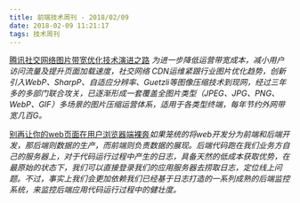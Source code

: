 ```yaml
---
title: 前端技术周刊 - 2018/02/09
date: 2018-02-09 11:21:17
tags: 技术周刊
---
```


[腾讯社交网络图片带宽优化技术演进之路](https://mp.weixin.qq.com/s?__biz=MTEwNTM0ODI0MQ==&mid=2653435164&idx=1&sn=70f563a0717b6377d19644264111e6f1)
*为进一步降低运营带宽成本，减小用户访问流量及提升页面加载速度，社交网络 CDN运维紧跟行业图片优化趋势，创新引入WebP、SharpP、自适应分辨率、Guetzli等图像压缩技术到现网，经过三年多的多部门联合攻关，已逐渐形成一套覆盖全图片类型（JPEG、JPG、PNG、WebP、GIF）多场景的图片压缩运营体系，适用于各类型终端，每年节约外网带宽几百G。*

[别再让你的web页面在用户浏览器端裸奔](http://www.aliued.com/?p=4162)*如果笼统的将web开发分为前端和后端开发，那后端则数据的生产，而前端则负责数据的展现。后端代码跑在我们业务方自己的服务器上，对于代码运行过程中产生的日志，具备天然的低成本获取优势，在最原始的状态下，我们可以直接登录我们的应用服务器去捞取日志，定位线上问题。不过，事实上我们会更加依赖我们已经基于日志打造的一系列成熟的后端监控系统，来监控后端应用代码运行过程中的健壮度。*